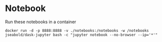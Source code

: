 # Notebook


Run these notebooks in a container

```shell
docker run -d -p 8888:8888 -v ./notebooks:/notebooks -w /notebooks jseabold/dask-jupyter bash -c "jupyter notebook --no-browser --ip='*'"
```
